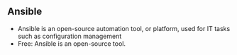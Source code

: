 ## Ansible

- Ansible is an open-source automation tool, or platform, used for IT tasks such as configuration management
- Free: Ansible is an open-source tool.
